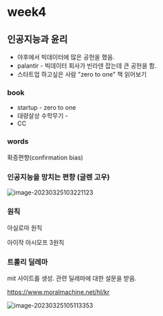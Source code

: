 # week4

## 인공지능과 윤리

- 야후에서 빅데이터에 많은 공헌을 했음.
- palantir - 빅데이터 회사가 빈라덴 잡는데 큰 공헌을 함.
- 스타트업 하고싶은 사람 "zero to one" 책 읽어보기



### book

- startup - zero to one
- 대량살상 수학무기 - 
- CC 

### words

확증편향(confirmation bias)



### 인공지능을 망치는 편향 (글렌 고우)

![image-20230325103221123](/Users/eisen/Documents/Github/blog-contents-b/computer-science/artificial-intelligence/introduction-to-artificial-ntelligence/week4.assets/image-20230325103221123.png)



### 원칙

아실로마 원칙

아이작 아시모프 3원칙



### 트롤리 딜레마

mit 사이트를 생성. 관련 딜레마에 대한 설문을 받음.

https://www.moralmachine.net/hl/kr







![image-20230325105113353](/Users/eisen/Documents/Github/blog-contents-b/computer-science/artificial-intelligence/introduction-to-artificial-ntelligence/week4.assets/image-20230325105113353.png)